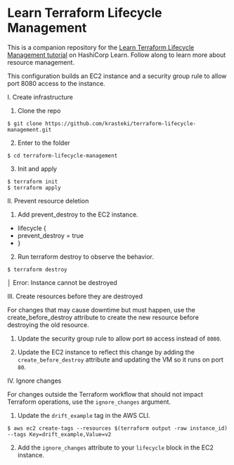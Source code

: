 # Learn Terraform Lifecycle Management

This is a companion repository for the [Learn Terraform Lifecycle Management tutorial](https://learn.hashicorp.com/tutorials/terraform/resource-lifecycle) on HashiCorp Learn. Follow along to learn more about resource management.

This configuration builds an EC2 instance and a security group rule to allow port 8080 access to the instance.

I. Create infrastructure

1. Clone the repo
```
$ git clone https://github.com/krasteki/terraform-lifecycle-management.git
```

2. Enter to the folder
```
$ cd terraform-lifecycle-management
```

3. Init and apply
```
$ terraform init
$ terraform apply
```

II. Prevent resource deletion

1. Add prevent_destroy to the EC2 instance.

+ lifecycle {
+   prevent_destroy = true
+ }

2. Run terraform destroy to observe the behavior.

```
$ terraform destroy
```

│ Error: Instance cannot be destroyed

III. Create resources before they are destroyed

For changes that may cause downtime but must happen, use the create_before_destroy attribute to create the new resource before destroying the old resource.

1. Update the security group rule to allow port `80` access instead of `8080`.

2. Update the EC2 instance to reflect this change by adding the `create_before_destroy` attribute and updating the VM so it runs on port `80`.

IV. Ignore changes

For changes outside the Terraform workflow that should not impact Terraform operations, use the `ignore_changes` argument.

1. Update the `drift_example` tag in the AWS CLI.

```
$ aws ec2 create-tags --resources $(terraform output -raw instance_id) --tags Key=drift_example,Value=v2
```

2. Add the `ignore_changes` attribute to your `lifecycle` block in the EC2 instance.

